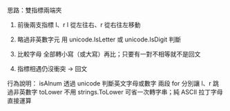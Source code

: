 思路：雙指標兩端夾

1. 前後兩支指標 l、r
l 從左往右、r 從右往左移動

2. 略過非英數字元
用 unicode.IsLetter 或 unicode.IsDigit 判斷

3. 比較字母
全部轉小寫（或大寫）再比；只要有一對不相等就不是回文

4. 指標相遇仍沒衝突 → 回文


行為說明：
isAlnum	透過 unicode 判斷英文字母或數字
兩段 for	分別讓 l、r 跳過非英數字
toLower	不用 strings.ToLower 可省一次轉字串；純 ASCII 拉丁字母直接運算

